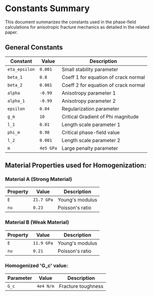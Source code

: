 # Constants Summary

This document summarizes the constants used in the phase-field calculations for anisotropic fracture mechanics as detailed in the related paper.

## General Constants

| Constant      | Value               | Description                             |
|---------------|---------------------|-----------------------------------------|
| `eta_epsilon` | `0.001`             | Small stability parameter               |
| `beta_1`      | `0.8`               | Coeff 1 for equation of crack normal    |
| `beta_2`      | `0.001`             | Coeff 2 for equation of crack normal    |
| `alpha`       | `-0.99`             | Anisotropy parameter 1                  |
| `alpha_1`     | `-0.99`             | Anisotropy parameter 2                  |
| `epsilon`     | `0.04`              | Regularization parameter                |
| `g_m`         | `10`                | Critical Gradient of Phi magnitude      |
| `l_1`         | `0.01`              | Length scale parameter 1                |
| `phi_m`       | `0.98`              | Critical phase-field value              |
| `l_2`         | `0.001`             | Length scale parameter 2                |
| `m`           | `4e5 GPa`           | Large penalty parameter                 |

## Material Properties used for Homogenization:

### Material A (Strong Material)

| Property      | Value               | Description                             |
|---------------|---------------------|-----------------------------------------|
| `E`           | `21.7 GPa`          | Young's modulus                         |
| `nu`          | `0.23`              | Poisson's ratio                         |

### Material B (Weak Material)

| Property      | Value               | Description                             |
|---------------|---------------------|-----------------------------------------|
| `E`           | `11.9 GPa`          | Young's modulus                         |
| `nu`          | `0.21`              | Poisson's ratio                         |

### Homogenized 'G_c' value:

| Parameter     | Value               | Description                                      |
|---------------|---------------------|--------------------------------------------------|
| `G_c`         | `4e4 N/m`           | Fracture toughness                               |




